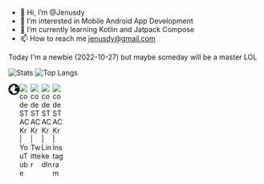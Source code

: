 - 👋 Hi, I’m @Jenusdy
- 👀 I’m interested in Mobile Android App Development 
- 🌱 I’m currently learning Kotlin and Jatpack Compose
- 📫 How to reach me jenusdy@gmail.com

Today I'm a newbie (2022-10-27) but maybe someday will be a master LOL 

![Stats](https://github-readme-stats.vercel.app/api?username=jenusdy&count_private=true&show_icons=true&title_color=1f8ae0&icon_color=1f66e0&text_color=0e0e0e&bg_color=fefefe) 
![Top Langs](https://github-readme-stats.vercel.app/api/top-langs/?username=jenusdy&layout=compact)



[<img align="left" alt="codeSTACKr.com" width="22px" src="https://raw.githubusercontent.com/iconic/open-iconic/master/svg/globe.svg" />][website]
[<img align="left" alt="codeSTACKr | YouTube" width="22px" src="https://cdn.jsdelivr.net/npm/simple-icons@v3/icons/youtube.svg" />][youtube]
[<img align="left" alt="codeSTACKr | Twitter" width="22px" src="https://cdn.jsdelivr.net/npm/simple-icons@v3/icons/twitter.svg" />][twitter]
[<img align="left" alt="codeSTACKr | LinkedIn" width="22px" src="https://cdn.jsdelivr.net/npm/simple-icons@v3/icons/linkedin.svg" />][linkedin]
[<img align="left" alt="codeSTACKr | Instagram" width="22px" src="https://cdn.jsdelivr.net/npm/simple-icons@v3/icons/instagram.svg" />][instagram]


[website]: https://jenusdy.github.io
[twitter]: https://twitter.com/kopikopipagi/
[youtube]: https://www.youtube.com/channel/UCn4eE_HmaEYfwmgppsbvGKg
[instagram]: https://instagram.com/jenusdy_
[linkedin]: https://www.linkedin.com/in/jenusdy/
